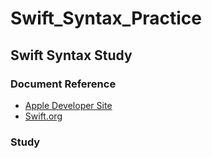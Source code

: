 # Swift_Syntax_Practice

## Swift Syntax Study

### Document Reference

 - [Apple Developer Site](https://developer.apple.com)
 - [Swift.org](https://www.swift.org)

### Study


